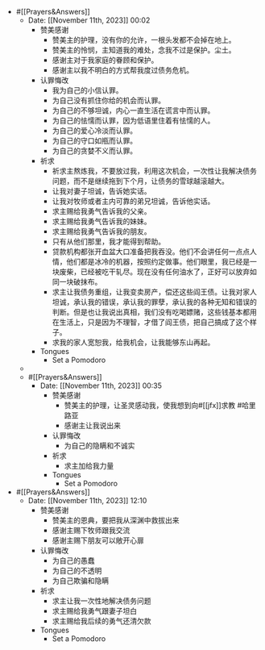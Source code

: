 - #[[Prayers&Answers]]
    - Date: [[November 11th, 2023]] 00:02
        - 赞美感谢
            - 赞美主的护理，没有你的允许，一根头发都不会掉在地上。
            - 赞美主的怜悯，主知道我的难处，念我不过是保护。尘土。
            - 感谢主对于我家庭的眷顾和保护。
            - 感谢主以我不明白的方式帮我度过债务危机。
        - 认罪悔改
            - 我为自己的小信认罪。
            - 为自己没有抓住你给的机会而认罪。
            - 为自己的不够坦诚，内心一直生活在谎言中而认罪。
            - 为自己的怯懦而认罪，因为低语里住着有怯懦的人。
            - 为自己的爱心冷淡而认罪。
            - 为自己的守口如瓶而认罪。
            - 为自己的贪婪不义而认罪。
        - 祈求
            - 祈求主熬炼我，不要放过我，利用这次机会，一次性让我解决债务问题，而不是继续拖到下个月，让债务的雪球越滚越大。
            - 让我对妻子坦诚，告诉她实话。
            - 让我对牧师或者主内可靠的弟兄坦诚，告诉他实话。
            - 求主赐给我勇气告诉我的父亲。
            - 求主赐给我勇气告诉我的妹妹。
            - 求主赐给我勇气告诉我的朋友。
            - 只有从他们那里，我才能得到帮助。
            - 贷款机构都张开血盆大口准备把我吞没。他们不会讲任何一点点人情，他们都是冰冷的机器，按照约定做事。他们眼里，我已经是一块废柴，已经被吃干轧尽。现在没有任何油水了，正好可以放弃如同一块破抹布。
            - 求主让我债务重组，让我变卖房产，偿还这些阎王债。让我对家人坦诚，承认我的错误，承认我的罪孽，承认我的各种无知和错误的判断。但是也让我说出真相，我们没有吃喝嫖赌，这些钱基本都用在生活上，只是因为不理智，才借了阎王债，把自己搞成了这个样子。
            - 求我的家人宽恕我，给我机会，让我能够东山再起。
        - Tongues
            - Set a Pomodoro
    - 
    - #[[Prayers&Answers]]
        - Date: [[November 11th, 2023]] 00:35
            - 赞美感谢
                - 赞美主的护理，让圣灵感动我，使我想到向#[[jfx]]求教 #哈里路亚
                - 感谢主让我说出来
            - 认罪悔改
                - 为自己的隐瞒和不诚实
            - 祈求
                - 求主加给我力量
            - Tongues
                - Set a Pomodoro
- #[[Prayers&Answers]]
    - Date: [[November 11th, 2023]] 12:10
        - 赞美感谢
            - 赞美主的恩典，要把我从深渊中救拔出来
            - 感谢主赐下牧师跟我交流
            - 感谢主赐下朋友可以敞开心扉
        - 认罪悔改
            - 为自己的愚蠢
            - 为自己的不透明
            - 为自己欺骗和隐瞒
        - 祈求
            - 求主让我一次性地解决债务问题
            - 求主赐给我勇气跟妻子坦白
            - 求主赐给我后续的勇气还清欠款
        - Tongues
            - Set a Pomodoro
